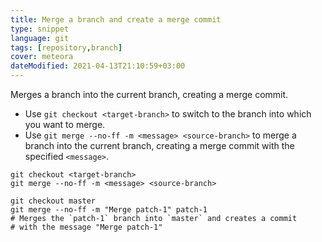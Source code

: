 ```yaml
---
title: Merge a branch and create a merge commit
type: snippet
language: git
tags: [repository,branch]
cover: meteora
dateModified: 2021-04-13T21:10:59+03:00
---
```


Merges a branch into the current branch, creating a merge commit.

- Use `git checkout <target-branch>` to switch to the branch into which you want to merge.
- Use `git merge --no-ff -m <message> <source-branch>` to merge a branch into the current branch, creating a merge commit with the specified `<message>`.

```shell
git checkout <target-branch>
git merge --no-ff -m <message> <source-branch>
```

```shell
git checkout master
git merge --no-ff -m "Merge patch-1" patch-1
# Merges the `patch-1` branch into `master` and creates a commit
# with the message "Merge patch-1"
```
